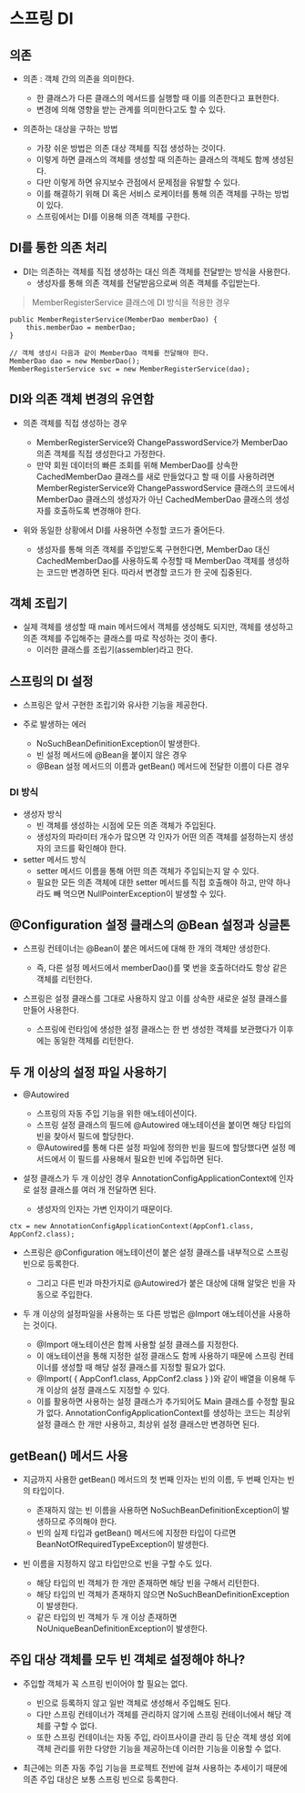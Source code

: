# 스프링 DI

## 의존

* 의존 : 객체 간의 의존을 의미한다.
  * 한 클래스가 다른 클래스의 메서드를 실행할 때 이를 의존한다고 표현한다.
  * 변경에 의해 영향을 받는 관계를 의미한다고도 할 수 있다.
  
* 의존하는 대상을 구하는 방법
  * 가장 쉬운 방법은 의존 대상 객체를 직접 생성하는 것이다.
  * 이렇게 하면 클래스의 객체를 생성할 때 의존하는 클래스의 객체도 함께 생성된다.
  * 다만 이렇게 하면 유지보수 관점에서 문제점을 유발할 수 있다.
  * 이를 해결하기 위해 DI 혹은 서비스 로케이터를 통해 의존 객체를 구하는 방법이 있다.
  * 스프링에서는 DI를 이용해 의존 객체를 구한다.
  
## DI를 통한 의존 처리

* DI는 의존하는 객체를 직접 생성하는 대신 의존 객체를 전달받는 방식을 사용한다.
  * 생성자를 통해 의존 객체를 전달받음으로써 의존 객체를 주입받는다.

> MemberRegisterService 클래스에 DI 방식을 적용한 경우
```
public MemberRegisterService(MemberDao memberDao) {
    this.memberDao = memberDao;
}

// 객체 생성시 다음과 같이 MemberDao 객체를 전달해야 한다.
MemberDao dao = new MemberDao();
MemberRegisterService svc = new MemberRegisterService(dao);
```

## DI와 의존 객체 변경의 유연함

* 의존 객체를 직접 생성하는 경우
  * MemberRegisterService와 ChangePasswordService가 MemberDao 의존 객체를 직접 생성한다고 가정한다.
  * 만약 회원 데이터의 빠른 조회를 위해 MemberDao를 상속한 CachedMemberDao 클래스를 새로 만들었다고 할 때 이를 사용하려면 MemberRegisterService와 ChangePasswordService 클래스의 코드에서 MemberDao 클래스의 생성자가 아닌 CachedMemberDao 클래스의 생성자를 호출하도록 변경해야 한다.
  
* 위와 동일한 상황에서 DI를 사용하면 수정할 코드가 줄어든다.
  * 생성자를 통해 의존 객체를 주입받도록 구현한다면, MemberDao 대신 CachedMemberDao를 사용하도록 수정할 때 MemberDao 객체를 생성하는 코드만 변경하면 된다. 따라서 변경할 코드가 한 곳에 집중된다.
  
## 객체 조립기

* 실제 객체를 생성할 때 main 메서드에서 객체를 생성해도 되지만, 객체를 생성하고 의존 객체를 주입해주는 클래스를 따로 작성하는 것이 좋다.
  * 이러한 클래스를 조립기(assembler)라고 한다.
  
## 스프링의 DI 설정

* 스프링은 앞서 구현한 조립기와 유사한 기능을 제공한다.

* 주로 발생하는 에러
  * NoSuchBeanDefinitionException이 발생한다.
  * 빈 설정 메서드에 @Bean을 붙이지 않은 경우
  * @Bean 설정 메서드의 이름과 getBean() 메서드에 전달한 이름이 다른 경우
  
### DI 방식

* 생성자 방식
  * 빈 객체를 생성하는 시점에 모든 의존 객체가 주입된다.
  * 생성자의 파라미터 개수가 많으면 각 인자가 어떤 의존 객체를 설정하는지 생성자의 코드를 확인해야 한다.
* setter 메서드 방식
  * setter 메서드 이름을 통해 어떤 의존 객체가 주입되는지 알 수 있다.
  * 필요한 모든 의존 객체에 대한 setter 메서드를 직접 호출해야 하고, 만약 하나라도 빼 먹으면 NullPointerException이 발생할 수 있다.
  
## @Configuration 설정 클래스의 @Bean 설정과 싱글톤

* 스프링 컨테이너는 @Bean이 붙은 메서드에 대해 한 개의 객체만 생성한다.
  * 즉, 다른 설정 메서드에서 memberDao()를 몇 번을 호출하더라도 항상 같은 객체를 리턴한다.
  
* 스프링은 설정 클래스를 그대로 사용하지 않고 이를 상속한 새로운 설정 클래스를 만들어 사용한다.
  * 스프링에 런타임에 생성한 설정 클래스는 한 번 생성한 객체를 보관했다가 이후에는 동일한 객체를 리턴한다.
  
## 두 개 이상의 설정 파일 사용하기

* @Autowired
  * 스프링의 자동 주입 기능을 위한 애노테이션이다.
  * 스프링 설정 클래스의 필드에 @Autowired 애노테이션을 붙이면 해당 타입의 빈을 찾아서 필드에 할당한다.
  * @Autowired를 통해 다른 설정 파일에 정의한 빈을 필드에 할당했다면 설정 메서드에서 이 필드를 사용해서 필요한 빈에 주입하면 된다.

* 설정 클래스가 두 개 이상인 경우 AnnotationConfigApplicationContext에 인자로 설정 클래스를 여러 개 전달하면 된다.
  * 생성자의 인자는 가변 인자이기 때문이다.

```
ctx = new AnnotationConfigApplicationContext(AppConf1.class, AppConf2.class);
```

* 스프링은 @Configuration 애노테이션이 붙은 설정 클래스를 내부적으로 스프링 빈으로 등록한다.
  * 그리고 다른 빈과 마찬가지로 @Autowired가 붙은 대상에 대해 알맞은 빈을 자동으로 주입한다.
  
* 두 개 이상의 설정파일을 사용하는 또 다른 방법은 @Import 애노테이션을 사용하는 것이다.
  * @Import 애노테이션은 함께 사용할 설정 클래스를 지정한다.
  * 이 애노테이션을 통해 지정한 설정 클래스도 함께 사용하기 때문에 스프링 컨테이너를 생성할 때 해당 설정 클래스를 지정할 필요가 없다.
  * @Import( { AppConf1.class, AppConf2.class } )와 같이 배열을 이용해 두 개 이상의 설정 클래스도 지정할 수 있다.
  * 이를 활용하면 사용하는 설정 클래스가 추가되어도 Main 클래스를 수정할 필요가 없다. AnnotationConfigApplicationContext를 생성하는 코드는 최상위 설정 클래스 한 개만 사용하고, 최상위 설정 클래스만 변경하면 된다.
  
## getBean() 메서드 사용

* 지금까지 사용한 getBean() 메서드의 첫 번째 인자는 빈의 이름, 두 번째 인자는 빈의 타입이다.
  * 존재하지 않는 빈 이름을 사용하면 NoSuchBeanDefinitionException이 발생하므로 주의해야 한다.
  * 빈의 실제 타입과 getBean() 메서드에 지정한 타입이 다르면 BeanNotOfRequiredTypeException이 발생한다.
  
* 빈 이름을 지정하지 않고 타입만으로 빈을 구할 수도 있다.
  * 해당 타입의 빈 객체가 한 개만 존재하면 해당 빈을 구해서 리턴한다.
  * 해당 타입의 빈 객체가 존재하지 않으면 NoSuchBeanDefinitionException이 발생한다.
  * 같은 타입의 빈 객체가 두 개 이상 존재하면 NoUniqueBeanDefinitionException이 발생한다.
  
## 주입 대상 객체를 모두 빈 객체로 설정해야 하나?

* 주입할 객체가 꼭 스프링 빈이어야 할 필요는 없다.
  * 빈으로 등록하지 않고 일반 객체로 생성해서 주입해도 된다.
  * 다만 스프링 컨테이너가 객체를 관리하지 않기에 스프링 컨테이너에서 해당 객체를 구할 수 없다.
  * 또한 스프링 컨테이너는 자동 주입, 라이프사이클 관리 등 단순 객체 생성 외에 객체 관리를 위한 다양한 기능을 제공하는데 이러한 기능을 이용할 수 없다.
  
* 최근에는 의존 자동 주입 기능을 프로젝트 전반에 걸쳐 사용하는 추세이기 때문에 의존 주입 대상은 보통 스프링 빈으로 등록한다.